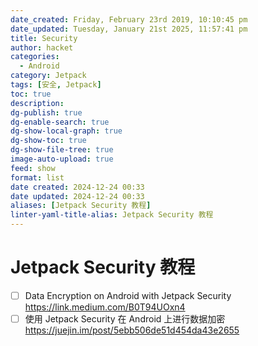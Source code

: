 ```yaml
---
date_created: Friday, February 23rd 2019, 10:10:45 pm
date_updated: Tuesday, January 21st 2025, 11:57:41 pm
title: Security
author: hacket
categories:
  - Android
category: Jetpack
tags: [安全, Jetpack]
toc: true
description: 
dg-publish: true
dg-enable-search: true
dg-show-local-graph: true
dg-show-toc: true
dg-show-file-tree: true
image-auto-upload: true
feed: show
format: list
date created: 2024-12-24 00:33
date updated: 2024-12-24 00:33
aliases: [Jetpack Security 教程]
linter-yaml-title-alias: Jetpack Security 教程
---
```


# Jetpack Security 教程

- [ ] Data Encryption on Android with Jetpack Security<br /><https://link.medium.com/B0T94UOxn4>
- [ ] 使用 Jetpack Security 在 Android 上进行数据加密<br /><https://juejin.im/post/5ebb506de51d454da43e2655>
